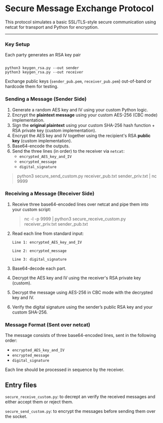 # Secure Message Exchange Protocol

This protocol simulates a basic SSL/TLS-style secure communication using netcat for transport and Python for encryption.

---

### Key Setup

Each party generates an RSA key pair

```shell

python3 keygen_rsa.py --out sender
python3 keygen_rsa.py --out receiver
```

Exchange public keys (`sender_pub.pem`, `receiver_pub.pem`) out-of-band or hardcode them for testing.

### Sending a Message (Sender Side)

1. Generate a random AES key and IV using your custom Python logic.
2. Encrypt the **plaintext message** using your custom AES-256 (CBC mode) implementation.
3. Sign the **original plaintext** using your custom SHA-256 hash function + RSA private key (custom implementation).
4. Encrypt the AES key and IV together using the recipient's RSA **public key** (custom implementation).
5. Base64-encode the outputs.
6. Send the three lines (in order) to the receiver via `netcat`:
   - `encrypted_AES_key_and_IV`
   - `encrypted_message`
   - `digital_signature`

> python3 secure_send_custom.py <message> receiver_pub.txt sender_priv.txt | nc <receiver-host> 9999

### Receiving a Message (Receiver Side)

1. Receive three base64-encoded lines over netcat and pipe them into your custom script:
   > nc -l -p 9999 | python3 secure_receive_custom.py receiver_priv.txt sender_pub.txt
2. Read each line from standard input:

   `Line 1: encrypted_AES_key_and_IV`

   `Line 2: encrypted_message`
   
   `Line 3: digital_signature`
4. Base64-decode each part.
5. Decrypt the AES key and IV using the receiver's RSA private key (custom).
6. Decrypt the message using AES-256 in CBC mode with the decrypted key and IV.
7. Verify the digital signature using the sender’s public RSA key and your custom SHA-256.

### Message Format (Sent over netcat)

The message consists of three base64-encoded lines, sent in the following order:

- `encrypted_AES_key_and_IV`
- `encrypted_message`
- `digital_signature`

Each line should be processed in sequence by the receiver.

## Entry files
`secure_receive_custom.py`: to decrept an verify the received messages and either accept them or reject them.

`secure_send_custom.py`: to encrypt the messages before sending them over the socket.
